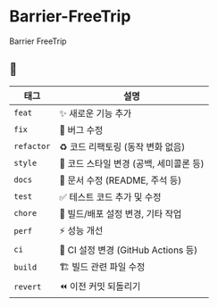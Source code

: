 # Barrier-FreeTrip
Barrier FreeTrip

## 📌 

| 태그 | 설명 |
|------|------|
| `feat` | ✨ 새로운 기능 추가 |
| `fix` | 🐛 버그 수정 |
| `refactor` | ♻️ 코드 리팩토링 (동작 변화 없음) |
| `style` | 💄 코드 스타일 변경 (공백, 세미콜론 등) |
| `docs` | 📝 문서 수정 (README, 주석 등) |
| `test` | ✅ 테스트 코드 추가 및 수정 |
| `chore` | 🔧 빌드/배포 설정 변경, 기타 작업 |
| `perf` | ⚡ 성능 개선 |
| `ci` | 👷 CI 설정 변경 (GitHub Actions 등) |
| `build` | 🏗️ 빌드 관련 파일 수정 |
| `revert` | ⏪ 이전 커밋 되돌리기 |
